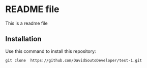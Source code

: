 # README file

This is a readme file

## Installation

Use this command to install this repository:

```
git clone  https://github.com/DavidSoutoDeveloper/test-1.git
```



